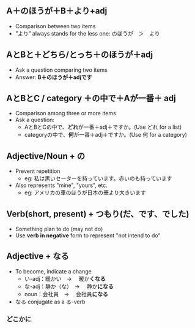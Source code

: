 ## A＋のほうが＋B＋より+adj
- Comparison between two items
- ”より” always stands for the less one: のほうが　＞　より

## AとBと＋どちら/とっち＋のほうが＋adj
- Ask a question comparing two items
- Answer: **B＋のほうが＋adjです**

## AとBとC / category ＋の中で＋Aが一番＋ adj
- Comparison among three or more items
- Ask a question:
	- AとBとCの中で、**どれ**が一番＋adj＋ですか。(Use どれ for a list)
	- categoryの中で、**何**が一番＋adj＋ですか。(Use 何 for a category)

## Adjective/Noun + の
- Prevent repetition
	- eg: 私は黒いセーターを持っています。赤いのも持っています
- Also represents "mine", "yours", etc.
	- eg: アメリカの車のほうが日本の~~車~~より大きいます

## Verb(short, present) + つもり(だ、です、でした)
- Something plan to do (may not do)
- Use **verb in negative** form to represent "not intend to do"

## Adjective + なる
- To become, indicate a change
	- い-adj：暖かい　→ 　暖か**くなる**
	- な-adj：静か（な）　→ 　静か**になる**
	- noun：会社員　→ 　会社員**になる**
- なる conjugate as a る-verb

### どこかに　
